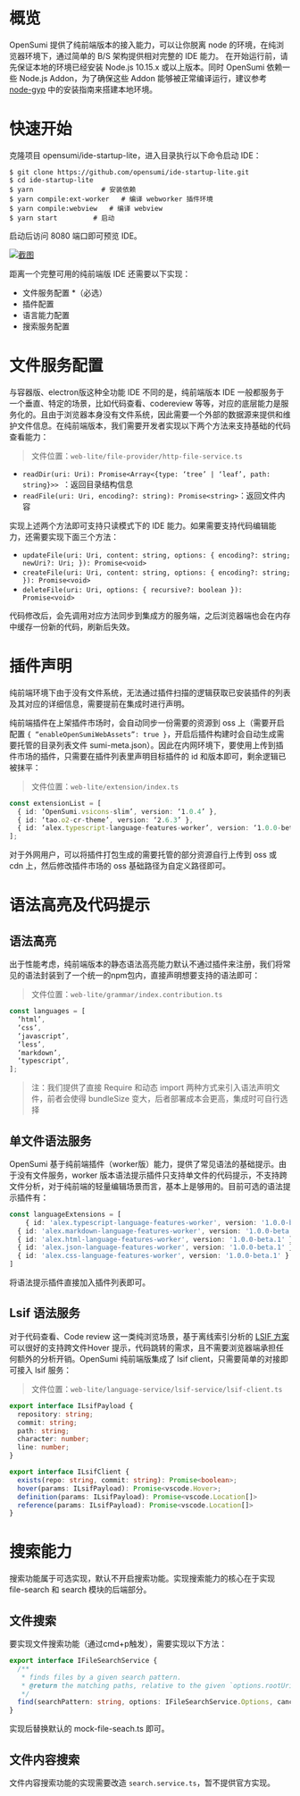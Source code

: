 # 概览

OpenSumi 提供了纯前端版本的接入能力，可以让你脱离 node 的环境，在纯浏览器环境下，通过简单的 B/S 架构提供相对完整的 IDE 能力。
在开始运行前，请先保证本地的环境已经安装 Node.js 10.15.x 或以上版本。同时 OpenSumi 依赖一些 Node.js Addon，为了确保这些 Addon 能够被正常编译运行，建议参考  [node-gyp](https://github.com/nodejs/node-gyp#installation)  中的安装指南来搭建本地环境。

# 快速开始

克隆项目 opensumi/ide-startup-lite，进入目录执行以下命令启动 IDE：

```shell
$ git clone https://github.com/opensumi/ide-startup-lite.git
$ cd ide-startup-lite
$ yarn                 # 安装依赖
$ yarn compile:ext-worker   # 编译 webworker 插件环境
$ yarn compile:webview   # 编译 webview
$ yarn start         # 启动
```

启动后访问 8080 端口即可预览 IDE。

[![截图](https://img.alicdn.com/imgextra/i4/O1CN01W0RcLw1Mb3mZBWLjS_!!6000000001452-2-tps-3104-1974.png)](https://opensumi.github.io/ide-startup-lite/)

距离一个完整可用的纯前端版 IDE 还需要以下实现：

* 文件服务配置 *（必选）
* 插件配置
* 语言能力配置
* 搜索服务配置

# 文件服务配置

与容器版、electron版这种全功能 IDE 不同的是，纯前端版本 IDE 一般都服务于一个垂直、特定的场景，比如代码查看、codereview 等等，对应的底层能力是服务化的。且由于浏览器本身没有文件系统，因此需要一个外部的数据源来提供和维护文件信息。在纯前端版本，我们需要开发者实现以下两个方法来支持基础的代码查看能力：

> 文件位置：`web-lite/file-provider/http-file-service.ts`

* `readDir(uri: Uri): Promise<Array<{type: ‘tree’ | ‘leaf’, path: string}>> `：返回目录结构信息
* `readFile(uri: Uri, encoding?: string): Promise<string>`：返回文件内容

实现上述两个方法即可支持只读模式下的 IDE 能力。如果需要支持代码编辑能力，还需要实现下面三个方法：

* `updateFile(uri: Uri, content: string, options: { encoding?: string; newUri?: Uri; }): Promise<void>`
* `createFile(uri: Uri, content: string, options: { encoding?: string; }): Promise<void>`
* `deleteFile(uri: Uri, options: { recursive?: boolean }): Promise<void>`

代码修改后，会先调用对应方法同步到集成方的服务端，之后浏览器端也会在内存中缓存一份新的代码，刷新后失效。

# 插件声明

纯前端环境下由于没有文件系统，无法通过插件扫描的逻辑获取已安装插件的列表及其对应的详细信息，需要提前在集成时进行声明。

纯前端插件在上架插件市场时，会自动同步一份需要的资源到 oss 上（需要开启配置 `{ “enableOpenSumiWebAssets”: true }`，开启后插件构建时会自动生成需要托管的目录列表文件 sumi-meta.json）。因此在内网环境下，要使用上传到插件市场的插件，只需要在插件列表里声明目标插件的 id 和版本即可，剩余逻辑已被抹平：

> 文件位置：`web-lite/extension/index.ts`

```typescript
const extensionList = [
  { id: ‘OpenSumi.vsicons-slim’, version: ‘1.0.4’ },
  { id: ‘tao.o2-cr-theme’, version: ‘2.6.3’ },
  { id: ‘alex.typescript-language-features-worker’, version: ‘1.0.0-beta.2’ }
];
```

对于外网用户，可以将插件打包生成的需要托管的部分资源自行上传到 oss 或 cdn 上，然后修改插件市场的 oss 基础路径为自定义路径即可。

# 语法高亮及代码提示

## 语法高亮

出于性能考虑，纯前端版本的静态语法高亮能力默认不通过插件来注册，我们将常见的语法封装到了一个统一的npm包内，直接声明想要支持的语法即可：

> 文件位置：`web-lite/grammar/index.contribution.ts`

```typescript
const languages = [
  ‘html’,
  ‘css’,
  ‘javascript’,
  ‘less’,
  ‘markdown’,
  ‘typescript’,
];
```

> 注：我们提供了直接 Require 和动态 import 两种方式来引入语法声明文件，前者会使得 bundleSize 变大，后者部署成本会更高，集成时可自行选择

## 单文件语法服务

OpenSumi 基于纯前端插件（worker版）能力，提供了常见语法的基础提示。由于没有文件服务，worker 版本语法提示插件只支持单文件的代码提示，不支持跨文件分析，对于纯前端的轻量编辑场景而言，基本上是够用的。目前可选的语法提示插件有：

```typescript
const languageExtensions = [
	{ id: 'alex.typescript-language-features-worker', version: '1.0.0-beta.2' },
  { id: 'alex.markdown-language-features-worker', version: '1.0.0-beta.2' },
  { id: 'alex.html-language-features-worker', version: '1.0.0-beta.1' },
  { id: 'alex.json-language-features-worker', version: '1.0.0-beta.1' },
  { id: 'alex.css-language-features-worker', version: '1.0.0-beta.1' }
]
```

将语法提示插件直接加入插件列表即可。

## Lsif 语法服务

对于代码查看、Code review 这一类纯浏览场景，基于离线索引分析的 [LSIF 方案](https://microsoft.github.io/language-server-protocol/specifications/lsif/0.6.0/specification/) 可以很好的支持跨文件Hover 提示，代码跳转的需求，且不需要浏览器端承担任何额外的分析开销。OpenSumi 纯前端版集成了 lsif client，只需要简单的对接即可接入 lsif 服务：

> 文件位置：`web-lite/language-service/lsif-service/lsif-client.ts`

```typescript
export interface ILsifPayload {
  repository: string;
  commit: string;
  path: string;
  character: number;
  line: number;
}

export interface ILsifClient {
  exists(repo: string, commit: string): Promise<boolean>;
  hover(params: ILsifPayload): Promise<vscode.Hover>;
  definition(params: ILsifPayload): Promise<vscode.Location[]>
  reference(params: ILsifPayload): Promise<vscode.Location[]>
}
```

# 搜索能力

搜索功能属于可选实现，默认不开启搜索功能。实现搜索能力的核心在于实现 file-search 和 search 模块的后端部分。

## 文件搜索

要实现文件搜索功能（通过cmd+p触发），需要实现以下方法：

```typescript
export interface IFileSearchService {
  /**
   * finds files by a given search pattern.
   * @return the matching paths, relative to the given `options.rootUri`.
   */
  find(searchPattern: string, options: IFileSearchService.Options, cancellationToken?: CancellationToken): Promise<string[]>;
}

```

实现后替换默认的 mock-file-seach.ts 即可。

## 文件内容搜索

文件内容搜索功能的实现需要改造 `search.service.ts`，暂不提供官方实现。
